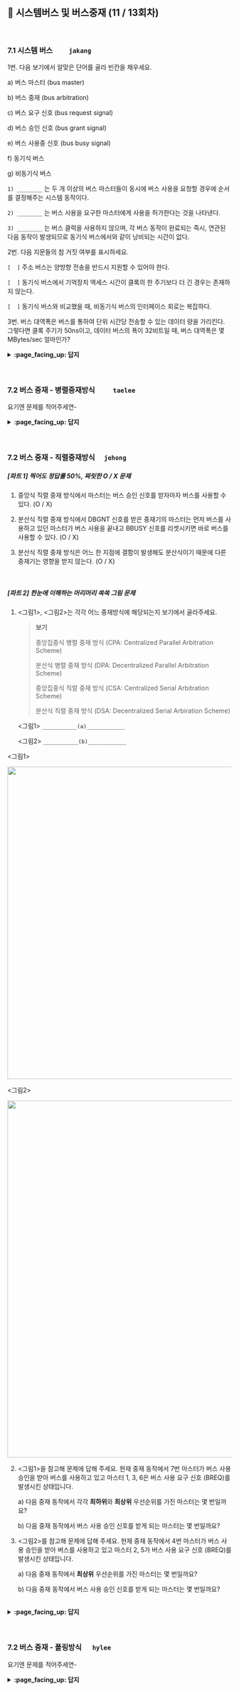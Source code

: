 ## 🦄 시스템버스 및 버스중재 (11 / 13회차)
<br>

### 7.1 시스템 버스　　	`jakang`

1번. 다음 보기에서 알맞은 단어를 골라 빈칸을 채우세요.

a) 버스 마스터 (bus master) <p>
b) 버스 중재 (bus arbitration)<p>
c) 버스 요구 신호 (bus request signal)<p>
d) 버스 승인 신호 (bus grant signal)<p>
e) 버스 사용중 신호 (bus busy signal)<p>
f) 동기식 버스<p>
g) 비동기식 버스<p>

`1) ________` 는 두 개 이상의 버스 마스터들이 동시에 버스 사용을 요청할 경우에 순서를 결정해주는 시스템 동작이다.

`2) ________` 는 버스 사용을 요구한 마스터에게 사용을 허가한다는 것을 나타낸다.

`3) ________` 는 버스 클럭을 사용하지 않으며, 각 버스 동작이 완료되는 즉시, 연관된 다음 동작이 발생되므로 동기식 버스에서와 같이 낭비되는 시간이 없다.

2번. 다음 지문들의 참 거짓 여부를 표시하세요.

`[  ]` 주소 버스는 양방향 전송을 반드시 지원할 수 있어야 한다.

`[  ]` 동기식 버스에서 기억장치 액세스 시간이 클록의 한 주기보다 더 긴 경우는 존재하지 않는다.

`[  ]` 동기식 버스와 비교했을 때, 비동기식 버스의 인터페이스 회로는 복잡하다.

3번. 버스 대역폭은 버스를 통하여 단위 시간당 전송할 수 있는 데이터 량을 가리킨다.
그렇다면 클록 주기가 50ns이고, 데이터 버스의 폭이 32비트일 때, 버스 대역폭은 몇 MBytes/sec 얼마인가?

<details>
<summary> <b> :page_facing_up: 답지 </b>  </summary><br>
  
1번. 다음 보기에서 알맞은 단어를 골라 빈칸을 채우세요.

a) 버스 마스터 (bus master)<p>
b) 버스 중재 (bus arbitration)<p>
c) 버스 요구 신호 (bus request signal)<p>
d) 버스 승인 신호 (bus grant signal)<p>
e) 버스 사용중 신호 (bus busy signal)<p>
f) 동기식 버스<p>
g) 비동기식 버스<p>

`1) b) 버스 중재` 는 두 개 이상의 버스 마스터들이 동시에 버스 사용을 요청할 경우에 순서를 결정해주는 시스템 동작이다.

`2) d) 버스 승인 신호` 는 버스 사용을 요구한 마스터에게 사용을 허가한다는 것을 나타낸다.

`3) g) 비동기식 버스` 는 버스 클럭을 사용하지 않으며, 각 버스 동작이 완료되는 즉시, 연관된 다음 동작이 발생되므로 동기식 버스에서와 같이 낭비되는 시간이 없다.

2번. 다음 지문들의 참 거짓 여부를 표시하세요.

`[X]` 주소 버스는 양방향 전송을 반드시 지원할 수 있어야 한다.

: 주소는 CPU에 의해서만 발생되기 때문에 단방향 전송(unidirectional transfer) 기능만 있으면 된다.

`[X]` 동기식 버스에서 기억장치 액세스 시간이 클록의 한 주기보다 더 긴 경우는 존재하지 않는다.

: 기억장치 액세스 시간이 클록의 한 주기보다 더 길 경우에는 그만큼 더 많은 주기가 경과한 후에 기억장치가 데이터와 확인 신호를 보내게 되며. CPU 는 그동안 기다려야한다.

`[O]` 동기식 버스와 비교했을 때, 비동기식 버스의 인터페이스 회로는 복잡하다.

: 비동기식 버스에서는 각 버스 동작이 완료되는 즉시， 연관된 디음 동작이 발생되므로 동기식 버스에서와 같이 낭비되는 시간이 없다. 그러나 이러 한 연속적 동작들을 처리하기 위한 인터페이스 회로가 복잡해지는 단점이 있다.

3번. 버스 대역폭은 버스를 통하여 단위 시간당 전송할 수 있는 데이터 량을 가리킨다.
그렇다면 클록 주기가 50ns이고, 데이터 버스의 폭이 32비트일 때, 버스 대역폭은 몇 MBytes/sec 얼마인가?

1 / (50ns) * 4Bytes = 80MBytes/sec

</details>
<br><br>

###  7.2 버스 중재 - 병렬중재방식　 　	`taelee`

요기엔 문제를 적어주세연-

<details>
<summary> <b> :page_facing_up: 답지 </b>  </summary><br>
  
답지의 구성은<br>
문제와 동일하게 부탁드려연-

</details>
<br><br>

### 7.2 버스 중재 - 직렬중재방식　	`jehong`

##### [파트 1] 찍어도 정답률 50%, 짜릿한 O / X 문제

1. 중앙식 직렬 중재 방식에서 마스터는 버스 승인 신호를 받자마자 버스를 사용할 수 있다. (O / X)

2. 분산식 직렬 중재 방식에서 DBGNT 신호를 받은 중재기의 마스터는 먼저 버스를 사용하고 있던 마스터가 버스 사용을 끝내고 BBUSY 신호를 리셋시키면 바로 버스를 사용할 수 있다. (O / X)

3. 분산식 직렬 중재 방식은 어느 한 지점에 결함이 발생해도 분산식이기 때문에 다른 중재기는 영향을 받지 않는다. (O / X)

   

<br>



##### [파트 2] 한눈에 이해하는 머리머리 쏙쏙 그림 문제

1. <그림1>, <그림2>는 각각 어느 중재방식에 해당되는지 보기에서 골라주세요.

   >**보기**
   >
   >중앙집중식 병렬 중재 방식 (CPA: Centralized Parallel Arbitration Scheme)
   >
   >분산식 병렬 중재 방식 (DPA: Decentralized Parallel Arbitration Scheme)
   >
   >중앙집중식 직렬 중재 방식 (CSA: Centralized Serial Arbitration Scheme)
   >
   >분산식 직렬 중재 방식 (DSA: Decentralized Serial Arbiration Scheme)

   <그림1> `___________(a)____________`

   <그림2> `___________(b)____________`



<그림1>

<img src="https://user-images.githubusercontent.com/52592748/103334137-a901c900-4ab3-11eb-9a47-c3e663431816.png" width="700" />



<그림2>

<img src="https://user-images.githubusercontent.com/52592748/103334393-7d331300-4ab4-11eb-9303-bca0212f4316.png" width="800" />



2. <그림1>을 참고해 문제에 답해 주세요. 현재 중재 동작에서 7번 마스터가 버스 사용 승인을 받아 버스를 사용하고 있고 마스터 1, 3, 6은 버스 사용 요구 신호 (BREQ)를 발생시킨 상태입니다.

   a) 다음 중재 동작에서 각각 **최하위**와 **최상위** 우선순위를 가진 마스터는 몇 번일까요?

   b) 다음 중재 동작에서 버스 사용 승인 신호를 받게 되는 마스터는 몇 번일까요?



3. <그림2>를 참고해 문제에 답해 주세요. 현재 중재 동작에서 4번 마스터가 버스 사용 승인을 받아 버스를 사용하고 있고 마스터 2, 5가 버스 사용 요구 신호 (BREQ)를 발생시킨 상태입니다. 

   a) 다음 중재 동작에서 **최상위** 우선순위를 가진 마스터는 몇 번일까요?

   b) 다음 중재 동작에서 버스 사용 승인 신호를 받게 되는 마스터는 몇 번일까요?



<br>

<details>
<summary> <b> :page_facing_up: 답지 </b>  </summary><br>
  
##### [파트 1] 찍어도 정답률 50%, 짜릿한 O / X 문제


1. 중앙식 직렬 중재 방식에서 마스터는 버스 승인 신호를 받자마자 버스를 사용할 수 있다. (O / X)

   > **답: X**
   >
   > 새롭게 버스 승인 신호를 받은 마스터는 이미 버스를 사용하고 있는 마스터가 버스 사용을 끝낼 때까지 기다려야 한다. 이를 보장하기 위해 어떤 마스터도 버스를 사용하지 않을 때만 버스 중재기가 승인 신호를 발생하도록 설계되어야 한다. 
   >
   > 하지만 만약 버스 중재기에 그러한 기능이 없다면 마스터는 BBUSY 신호가 해제될 때까지 요구 신호를 보내지 않거나 승인 신호를 받았더라도 버스를 사용할 수 없도록 해야 한다.

   

2. 분산식 직렬 중재 방식에서 DBGNT 신호를 받은 중재기의 마스터는 먼저 버스를 사용하고 있던 마스터가 버스 사용을 끝내고 BBUSY 신호를 리셋시키면 바로 버스를 사용할 수 있다. (O / X)

   > **답: X**
   >
   > 만약 중재기가 DBGNT 신호를 받았더라도 해당 중재기의 마스터가 버스 사용 요구를 하지 않은 상태라면, 그 신호를 우측의 중재기로 넘겨준다.

   

3. 분산식 직렬 중재 방식은 어느 한 지점에 결함이 발생해도 분산식이기 때문에 다른 중재기는 영향을 받지 않는다. (O / X)

   > **답: X**
   >
   > 분산식 직렬 중재 방식은 어느 한 지점에만 결함이 발생해도 전체 시스템이 영향을 받는다. 중재기는 DBGNT 신호를 우측 중재기로 넘겨주는 순환형 방식인데 하나의 중재기에서 결함이 발생하면 DBGNT 신호가 더이상 통과하지 못해 결국 전체 동작이 중단된다.

   

<br>



##### [파트 2] 한눈에 이해하는 머리머리 쏙쏙 그림 문제

1. <그림1>, <그림2>는 각각 어떤 중재방식에 해당되는지 보기에서 골라주세요.

   >**보기**
   >
   >중앙집중식 병렬 중재 방식 (CPA: Centralized Parallel Arbitration Scheme)
   >
   >분산식 병렬 중재 방식 (DPA: Decentralized Parallel Arbitration Scheme)
   >
   >중앙집중식 직렬 중재 방식 (CSA: Centralized Serial Arbitration Scheme)
   >
   >분산식 직렬 중재 방식 (DSA: Decentralized Serial Arbiration Scheme)

   <그림1> `분산식 직렬 중재 방식 (DSA: Decentralized Serial Arbiration Scheme)`

   <그림2> `중앙집중식 직렬 중재 방식 (CSA: Centralized Serial Arbitration Scheme)`



<그림1>

<img src="https://user-images.githubusercontent.com/52592748/103334137-a901c900-4ab3-11eb-9a47-c3e663431816.png" width="700" />



<그림2>

<img src="https://user-images.githubusercontent.com/52592748/103334393-7d331300-4ab4-11eb-9303-bca0212f4316.png" width="800" />



2. <그림1>을 참고해 문제에 답해 주세요. 현재 중재 동작에서 7번 마스터가 버스 사용 승인을 받아 버스를 사용하고 있고 마스터 1, 3, 6은 버스 사용 요구 신호 (BREQ)를 발생시킨 상태입니다.

   a) 다음 중재 동작에서 각각 **최하위**와 **최상위** 우선순위를 가진 마스터는 몇 번일까요?

   > **답: 최하위는 7번 마스터, 최상위는 8번 마스터**
   >
   > 현재 사용 승인을 받은 **7번 마스터**는 다음 중재 동작에서 최하위 우선권을 갖게 됩니다.
   >
   > DBGNT 신호는 시계 방향으로 우선 순위가 하나씩 낮아지므로 현재 동작의 바로 우측에 위치한 8번 마스터가 다음 동작의 최상위 우선순위를 갖게 됩니다.

   

   b) 다음 중재 동작에서 버스 사용 승인 신호를 받게 되는 마스터는 몇 번일까요?

   > **답: 1번 마스터**
   >
   > DBGNT 신호를 받은 중재기는 마스터가 버스 요구를 하지 않은 상태라면 신호를 우측 중재기로 넘기고, 요구를 한 상태면 마스터에 BGNT 신호를 발생시킵니다. 따라서 버스 사용을 신청한 마스터 중 현재 버스를 사용하고 있는 7번 마스터로부터 우측으로 가장 가까이 위치한 **1번 마스터**가 버스 승인 신호를 받게 됩니다.



3. <그림2>를 참고해 문제에 답해 주세요. 현재 중재 동작에서 4번 마스터가 버스 사용 승인을 받아 버스를 사용하고 있고 마스터 2, 5가 버스 사용 요구 신호 (BREQ)를 발생시킨 상태입니다. 

   a) 다음 중재 동작에서 **최상위** 우선순위를 가진 마스터는 몇 번일까요?

   > **답: 1번 마스터**
   >
   > 중앙식 직렬 중재 방식에서는 버스 중재기에 가장 가까이 위치한 첫 번째 마스터인 **1번 마스터**가 가장 먼저 버스 승인 신호 (BGNT)를 받기 때문에 버스 사용에 있어 최상위 우선순위를 가지게 됩니다.

   b) 다음 중재 동작에서 버스 사용 승인 신호를 받게 되는 마스터는 몇 번일까요?

   > **답: 2번 마스터**
   >
   > 최상위 우선순위를 가진 마스터 1번 마스터는 버스 사용을 요구하지 않은 상태이므로 마스터 1번의 중재기는 DBGNT를 다음 우선순위를 가진 마스터에게 전달합니다. 버스 사용 요구를 보낸 마스터들 중 중재기에 가장 가까이 위치한, 즉 우선순위가 가장 높은 **2번 마스터**가 다음 중재 동작에서의 버스 승인 신호를 받게 됩니다.



</details>
<br><br>

### 7.2 버스 중재 - 폴링방식 　	`hylee`

요기엔 문제를 적어주세연-

<details>
<summary> <b> :page_facing_up: 답지 </b>  </summary><br>
  
답지의 구성은<br>
문제와 동일하게 부탁드려연-

</details>
<br><br>

